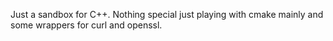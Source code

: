 Just a sandbox for C++. Nothing special just playing with cmake mainly and some wrappers for curl and openssl.